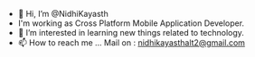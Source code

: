 - 👋 Hi, I’m @NidhiKayasth
- I'm working as Cross Platform Mobile Application Developer.
- 👀 I’m interested in learning new things related to technology.
- 📫 How to reach me ... Mail on : nidhikayasthalt2@gmail.com

<!---
NidhiKayasth/NidhiKayasth is a ✨ special ✨ repository because its `README.md` (this file) appears on your GitHub profile.
You can click the Preview link to take a look at your changes.
--->
